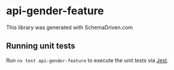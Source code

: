 
# api-gender-feature

This library was generated with SchemaDriven.com

## Running unit tests

Run `nx test api-gender-feature` to execute the unit tests via [Jest](https://jestjs.io).

